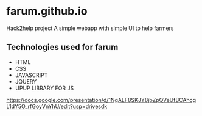 # farum.github.io
Hack2help project
A simple webapp with simple UI to help farmers 

## Technologies used for farum
- HTML
- CSS
- JAVASCRIPT
- JQUERY
- UPUP LIBRARY FOR JS



https://docs.google.com/presentation/d/1NgALF8SKJY8jbZpQVeUfBCAhcgL1dY5O_rfGoyVnYhU/edit?usp=drivesdk

